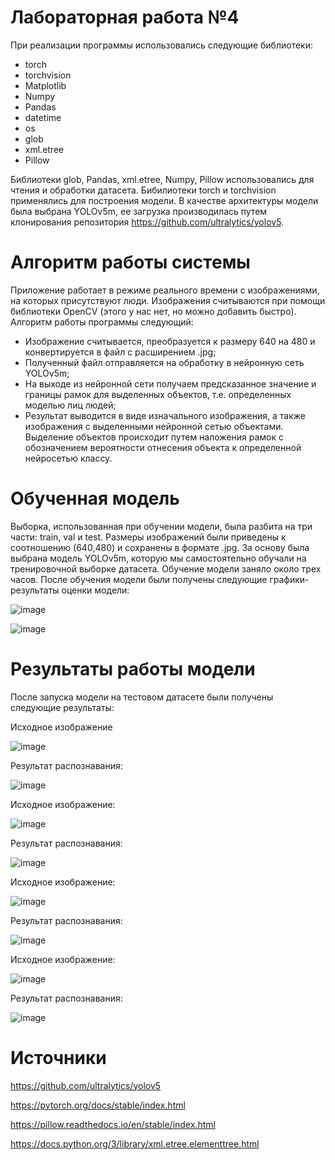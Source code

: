 # Лабораторная работа №4

При реализации программы использовались следующие библиотеки:
- torch
- torchvision
- Matplotlib
- Numpy
- Pandas
- datetime
- os
- glob
- xml.etree
- Pillow

Библиотеки glob, Pandas, xml.etree, Numpy, Pillow использовались для чтения и обработки датасета. Бибилиотеки torch и torchvision применялись для построения модели. В качестве архитектуры модели была выбрана YOLOv5m, ее загрузка производилась путем клонирования репозитория https://github.com/ultralytics/yolov5.

# Алгоритм работы системы
Приложение работает в режиме реального времени с изображениями, на которых присутствуют люди. Изображения считываются при помощи библиотеки OpenCV (этого у нас нет, но можно добавить быстро). Алгоритм работы программы следующий:
-	Изображение считывается, преобразуется к размеру 640 на 480 и конвертируется в файл с расширением .jpg;
-	Полученный файл отправляется на обработку в нейронную сеть YOLOv5m;
-	На выходе из нейронной сети получаем предсказанное значение и границы рамок для выделенных объектов, т.е. определенных моделью лиц людей;
-	Результат выводится в виде изначального изображения, а также изображения с выделенными нейронной сетью объектами. Выделение объектов происходит путем наложения рамок с обозначением вероятности отнесения объекта к определенной нейросетью классу.

# Обученная модель

Выборка, использованная при обучении модели, была разбита на три части: train, val и test. Размеры изображений были приведены к соотношению (640,480) и сохранены в формате .jpg.
За основу была выбрана модель YOLOv5m, которую мы самостоятельно обучали на тренировочной выборке датасета. Обучение модели заняло около трех часов. После обучения модели были получены следующие графики-результаты оценки модели:

![image](https://user-images.githubusercontent.com/79449892/214305589-8831c4b8-4aef-4362-adf3-ef32a5c2b4cc.png)

![image](https://user-images.githubusercontent.com/79449892/214305507-51d039da-fbfd-483b-b8cc-73b21f5364b7.png)

# Результаты работы модели
После запуска модели на тестовом датасете были получены следующие результаты:

Исходное изображение

![image](https://user-images.githubusercontent.com/79449892/214305736-adca0e57-654a-4f66-a02b-ca35137f6276.png)

Результат распознавания:

![image](https://user-images.githubusercontent.com/79449892/214305796-1a685bf2-a4f5-4d94-97d1-bf1f38eb1e9d.png)

Исходное изображение:

![image](https://user-images.githubusercontent.com/79449892/214305943-1f2d46c9-7bf4-4012-868d-82ed23b1c6a0.png)

Результат распознавания:

![image](https://user-images.githubusercontent.com/79449892/214305996-a182fec0-7738-4938-b76b-b3cc94806078.png)

Исходное изображение:

![image](https://user-images.githubusercontent.com/79449892/214307005-22f8aa8a-40f6-4f53-a1de-2209d9b06d3a.png)

Результат распознавания:

![image](https://user-images.githubusercontent.com/79449892/214307063-39e6ce9f-d9b5-48c0-8d05-e5ee2c0f30da.png)

Исходное изображение:

![image](https://user-images.githubusercontent.com/79449892/214307181-70e845b4-2503-4590-8388-04c5166b5240.png)

Результат распознавания:

![image](https://user-images.githubusercontent.com/79449892/214307273-76fbaa03-8259-457e-9d8f-89dff165ad62.png)

# Источники

https://github.com/ultralytics/yolov5

https://pytorch.org/docs/stable/index.html

https://pillow.readthedocs.io/en/stable/index.html

https://docs.python.org/3/library/xml.etree.elementtree.html
